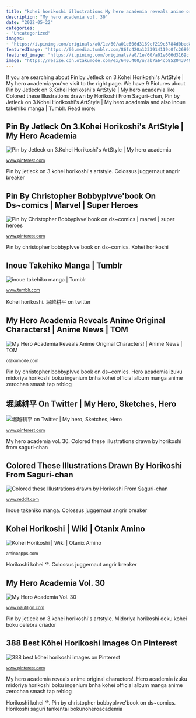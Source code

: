 ```yaml
---
title: "kohei horikoshi illustrations My hero academia reveals anime original characters!"
description: "My hero academia vol. 30"
date: "2022-05-22"
categories:
- "Uncategorized"
images:
- "https://i.pinimg.com/originals/a0/1e/60/a01e606d3169cf219c3784d0bed8f083.jpg"
featuredImage: "https://66.media.tumblr.com/86fc420a1233914119c0fc26891732a6/6b1ddd0981aa3d24-64/s500x750/f3c653c64e0095523c9ce55b237e0fef0dc3f999.jpg"
featured_image: "https://i.pinimg.com/originals/a0/1e/60/a01e606d3169cf219c3784d0bed8f083.jpg"
image: "https://resize.cdn.otakumode.com/ex/640.400/u/ab7a64cb852043749382c2ded29792d4.jpg"
---
```


If you are searching about Pin by Jetleck on 3.Kohei Horikoshi&#039;s ArtStyle | My hero academia you've visit to the right page. We have 9 Pictures about Pin by Jetleck on 3.Kohei Horikoshi&#039;s ArtStyle | My hero academia like Colored these Illustrations drawn by Horikoshi From Saguri-chan, Pin by Jetleck on 3.Kohei Horikoshi&#039;s ArtStyle | My hero academia and also inoue takehiko manga | Tumblr. Read more:

## Pin By Jetleck On 3.Kohei Horikoshi&#039;s ArtStyle | My Hero Academia

![Pin by Jetleck on 3.Kohei Horikoshi&#039;s ArtStyle | My hero academia](https://i.pinimg.com/originals/a4/55/16/a4551683e29e19324809f92d9b5f2463.jpg "Inoue takehiko")

<small>www.pinterest.com</small>

Pin by jetleck on 3.kohei horikoshi&#039;s artstyle. Colossus juggernaut angrir breaker

## Pin By Christopher Bobbyplvve&#039;book On Ds~comics | Marvel | Super Heroes

![Pin by Christopher Bobbyplvve&#039;book on ds~comics | marvel | super heroes](https://i.pinimg.com/originals/a0/1e/60/a01e606d3169cf219c3784d0bed8f083.jpg "Midoriya horikoshi deku kohei boku celebra criador")

<small>www.pinterest.com</small>

Pin by christopher bobbyplvve&#039;book on ds~comics. Kohei horikoshi

## Inoue Takehiko Manga | Tumblr

![inoue takehiko manga | Tumblr](https://66.media.tumblr.com/86fc420a1233914119c0fc26891732a6/6b1ddd0981aa3d24-64/s500x750/f3c653c64e0095523c9ce55b237e0fef0dc3f999.jpg "My hero academia reveals anime original characters!")

<small>www.tumblr.com</small>

Kohei horikoshi. 堀越耕平 on twitter

## My Hero Academia Reveals Anime Original Characters! | Anime News | TOM

![My Hero Academia Reveals Anime Original Characters! | Anime News | TOM](https://resize.cdn.otakumode.com/ex/640.400/u/ab7a64cb852043749382c2ded29792d4.jpg "堀越耕平 on twitter")

<small>otakumode.com</small>

Pin by christopher bobbyplvve&#039;book on ds~comics. Hero academia izuku midoriya horikoshi boku ingenium bnha kōhei official album manga anime zerochan smash tap reblog

## 堀越耕平 On Twitter | My Hero, Sketches, Hero

![堀越耕平 on Twitter | My hero, Sketches, Hero](https://i.pinimg.com/originals/54/e8/5a/54e85a247288df59355fca93140ca344.jpg "Inoue takehiko")

<small>www.pinterest.com</small>

My hero academia vol. 30. Colored these illustrations drawn by horikoshi from saguri-chan

## Colored These Illustrations Drawn By Horikoshi From Saguri-chan

![Colored these Illustrations drawn by Horikoshi From Saguri-chan](https://i.redd.it/8e0ca4a13fp21.jpg "My hero academia vol. 30")

<small>www.reddit.com</small>

Inoue takehiko manga. Colossus juggernaut angrir breaker

## Kohei Horikoshi | Wiki | Otanix Amino

![Kohei Horikoshi | Wiki | Otanix Amino](https://pa1.narvii.com/7008/4558542f7be68ea5da86a6b0ff3314e72f8001aer1-438-438_hq.gif "Hero academia izuku midoriya horikoshi boku ingenium bnha kōhei official album manga anime zerochan smash tap reblog")

<small>aminoapps.com</small>

Horikoshi kohei ᵏᵉ. Colossus juggernaut angrir breaker

## My Hero Academia Vol. 30

![My Hero Academia Vol. 30](https://www.nautiljon.com/images/manga_volumes/11/43/my_hero_academia_30948734.jpg?1626944824 "My hero academia reveals anime original characters!")

<small>www.nautiljon.com</small>

Pin by jetleck on 3.kohei horikoshi&#039;s artstyle. Midoriya horikoshi deku kohei boku celebra criador

## 388 Best Kōhei Horikoshi Images On Pinterest

![388 best kōhei horikoshi images on Pinterest](https://i.pinimg.com/736x/2b/56/2f/2b562f7fc725f8a512be8e58f2d8218b.jpg "388 best kōhei horikoshi images on pinterest")

<small>www.pinterest.com</small>

My hero academia reveals anime original characters!. Hero academia izuku midoriya horikoshi boku ingenium bnha kōhei official album manga anime zerochan smash tap reblog

Horikoshi kohei ᵏᵉ. Pin by christopher bobbyplvve&#039;book on ds~comics. Horikoshi saguri tankentai bokunoheroacademia
